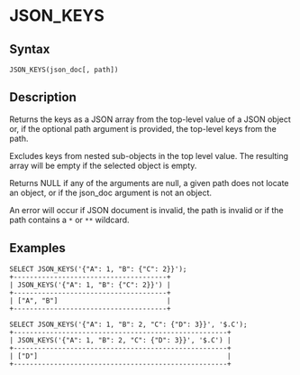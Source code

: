 
# JSON_KEYS

## Syntax


```
JSON_KEYS(json_doc[, path])
```

## Description


Returns the keys as a JSON array from the top-level value of a JSON object or, if the optional path argument is provided, the top-level keys from the path.


Excludes keys from nested sub-objects in the top level value. The resulting array will be empty if the selected object is empty.


Returns NULL if any of the arguments are null, a given path does not locate an object, or if the json_doc argument is not an object.


An error will occur if JSON document is invalid, the path is invalid or if the path contains a `*` or `**` wildcard.


## Examples


```
SELECT JSON_KEYS('{"A": 1, "B": {"C": 2}}');
+--------------------------------------+
| JSON_KEYS('{"A": 1, "B": {"C": 2}}') |
+--------------------------------------+
| ["A", "B"]                           |
+--------------------------------------+

SELECT JSON_KEYS('{"A": 1, "B": 2, "C": {"D": 3}}', '$.C');
+-----------------------------------------------------+
| JSON_KEYS('{"A": 1, "B": 2, "C": {"D": 3}}', '$.C') |
+-----------------------------------------------------+
| ["D"]                                               |
+-----------------------------------------------------+
```
